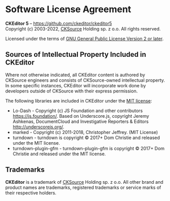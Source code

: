 # Software License Agreement

**CKEditor 5** – https://github.com/ckeditor/ckeditor5 <br>
Copyright (c) 2003-2022, [CKSource](http://cksource.com) Holding sp. z o.o. All rights reserved.

Licensed under the terms of [GNU General Public License Version 2 or later](http://www.gnu.org/licenses/gpl.html).

## Sources of Intellectual Property Included in CKEditor

Where not otherwise indicated, all CKEditor content is authored by CKSource engineers and consists of CKSource-owned intellectual property. In some specific instances, CKEditor will incorporate work done by developers outside of CKSource with their express permission.

The following libraries are included in CKEditor under the [MIT license](https://opensource.org/licenses/MIT):

- Lo-Dash - Copyright (c) JS Foundation and other contributors https://js.foundation/. Based on Underscore.js, copyright Jeremy Ashkenas, DocumentCloud and Investigative Reporters & Editors http://underscorejs.org/.
- marked - Copyright (c) 2011-2018, Christopher Jeffrey. (MIT License)
- turndown - turndown is copyright © 2017+ Dom Christie and released under the MIT license.
- turndown-plugin-gfm - turndown-plugin-gfm is copyright © 2017+ Dom Christie and released under the MIT license.

## Trademarks

**CKEditor** is a trademark of [CKSource](http://cksource.com) Holding sp. z o.o. All other brand and product names are trademarks, registered trademarks or service marks of their respective holders.
